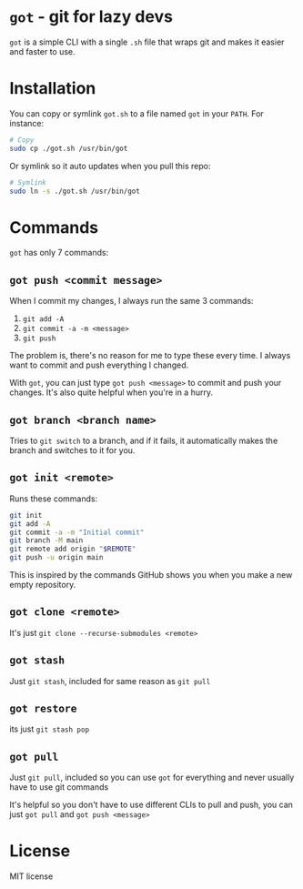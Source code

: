 # `got` - git for lazy devs

`got` is a simple CLI with a single `.sh` file that wraps git and makes it easier and faster to use.

# Installation

You can copy or symlink `got.sh` to a file named `got` in your `PATH`. For instance:
```bash
# Copy
sudo cp ./got.sh /usr/bin/got
```
Or symlink so it auto updates when you pull this repo:
```bash
# Symlink
sudo ln -s ./got.sh /usr/bin/got
```

# Commands

`got` has only 7 commands:

## `got push <commit message>`

When I commit my changes, I always run the same 3 commands:
1. `git add -A`
2. `git commit -a -m <message>`
3. `git push`

The problem is, there's no reason for me to type these every time. I always want to commit and push everything I changed.

With `got`, you can just type `got push <message>` to commit and push your changes. It's also quite helpful when you're in a hurry.

## `got branch <branch name>`

Tries to `git switch` to a branch, and if it fails, it automatically makes the branch and switches to it for you.

## `got init <remote>`

Runs these commands:
```bash
git init
git add -A
git commit -a -m "Initial commit"
git branch -M main
git remote add origin "$REMOTE"
git push -u origin main
```

This is inspired by the commands GitHub shows you when you make a new empty repository.

## `got clone <remote>`

It's just `git clone --recurse-submodules <remote>`

## `got stash`

Just `git stash`, included for same reason as `git pull`

## `got restore`

its just `git stash pop`

## `got pull`

Just `git pull`, included so you can use `got` for everything and never usually have to use git commands

It's helpful so you don't have to use different CLIs to pull and push, you can just `got pull` and `got push <message>`

# License

MIT license
